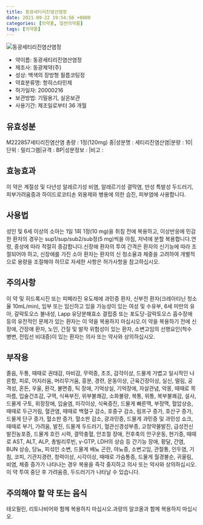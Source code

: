 ```yaml
---
title: 동광세티리진염산염정
date: 2021-09-22 19:54:56 +0800
categories: [의약품, 일반의약품]
tags: [의약품]
---
```

![동광세티리진염산염정](https://nedrug.mfds.go.kr/pbp/cmn/itemImageDownload/147427748827800002)

- 약이름: 동광세티리진염산염정
- 제조사: 동광제약(주)
- 성상: 백색의 장방형 필름코팅정
- 약효분류명: 항히스타민제
- 허가일자: 20000216
- 보관방법: 기밀용기, 실온보관
- 사용기간: 제조일로부터 36 개월
## 유효성분
M222857세티리진염산염
총량 : 1정(120mg) 중|성분명 : 세티리진염산염|분량 : 10|단위 : 밀리그램|규격 : BP|성분정보 : |비고 :
## 효능효과
이 약은 계절성 및 다년성 알레르기성 비염, 알레르기성 결막염, 만성 특발성 두드러기, 피부가려움증과 하이드로코티손 외용제와 병용에 의한 습진, 피부염에 사용합니다.
## 사용법
성인 및 6세 이상의 소아는 1일 1회 1정(10 mg)을 취침 전에 복용하고, 이상반응에 민감한 환자의 경우는 sup1/sup/sub2/sub정(5 mg)씩을 아침, 저녁에 분할 복용합니다.연령, 증상에 따라 적절히 증감합니다.신장애 환자의 투여 간격은 환자의 신기능에 따라 조절되어야 하고, 신장애를 가진 소아 환자는 환자의 신 청소율과 체중을 고려하여 개별적으로 용량을 조절해야 하므로 자세한 사항은 허가사항을 참고하십시오.
## 주의사항
이 약 및 히드록시진 또는 피페라진 유도체에 과민증 환자, 신부전 환자(크레아티닌 청소율  10mL/min), 임부 또는 임신하고 있을 가능성이 있는 여성 및 수유부, 6세 미만의 유아, 갈락토오스 불내성, Lapp 유당분해효소 결핍증 또는 포도당-갈락토오스 흡수장애 등의 유전적인 문제가 있는 환자는 이 약을 복용하지 마십시오.이 약을 복용하기 전에 신장애, 간장애 환자, 노인, 간질 및 발작 위험성이 있는 환자, 소변고임의 선행요인(척수 병변, 전립선 비대증)이 있는 환자는 의사 또는 약사와 상의하십시오.
## 부작용
졸음, 두통, 때때로 권태감, 마비감, 무력증, 초조, 감각이상, 드물게 가볍고 일시적인 나른함, 피로, 어지러움, 머리무거움, 흥분, 경련, 운동이상, 근육긴장이상, 실신, 떨림, 공격성, 혼돈, 우울, 환각, 불면증, 틱 장애, 기억상실, 기억장애, 자살관념, 악몽, 때때로 목마름, 입술건조감, 구역, 식욕부진, 위부불쾌감, 소화불량, 복통, 위통, 복부불쾌감, 설사, 드물게 구토, 위장장애, 입술염, 미각이상, 식욕증진, 드물게 빠른맥, 부정맥, 혈압상승, 때때로 두근거림, 혈관염, 때때로 백혈구 감소, 호중구 감소, 림프구 증가, 호산구 증가, 드물게 단구 증가, 혈소판 증가, 혈소판 감소, 광과민증, 드물게 과민증 및 과민성 쇼크, 때때로 부기, 가려움, 발진, 드물게 두드러기, 혈관신경성부종, 고정약물발진, 급성전신발진농포증, 드물게 흐린 시력, 결막충혈, 안조절 장애, 전후축의 안구운동, 현기증, 때때로 AST, ALT, ALP, 총빌리루빈, γ-GTP, LDH의 상승 등 간기능 장애, 황달, 간염, BUN 상승, 당뇨, 피섞인 소변, 드물게 배뇨 곤란, 야뇨증, 소변고임, 관절통, 인두염, 기침, 코피, 기관지경련, 청력이상, 시각이상, 때때로 가슴통증, 드물게 월경불순, 귀울림, 비염, 체중 증가가 나타나는 경우 복용을 즉각 중지하고 의사 또는 약사와 상의하십시오.이 약 투여 중단 후 가려움증, 두드러기가 나타날 수 있습니다.
## 주의해야 할 약 또는 음식
테오필린, 리토나비어와 함께 복용하지 마십시오.과량의 알코올과 함께 복용하지 마십시오.
